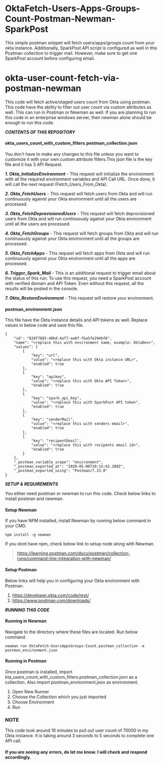 # OktaFetch-Users-Apps-Groups-Count-Postman-Newman-SparkPost
This simple postman snippet will fetch users/apps/groups count from your okta instance. Additionally, SparkPost API script is configured as well in this Postman collection to trigger mail. However, make sure to get one SparkPost account before configuring email.

# okta-user-count-fetch-via-postman-newman

This code will fetch active/staged users count from Okta using postman. This code have the ability to filter out user count via custom attributes as well. This can run in Postman or Newman as well. If you are planning to run this code in an enterprise windows server, then newman alone should be enough to run this code.

***CONTENTS OF THIS REPOSITORY***

####  okta_users_count_with_custom_filters.postman_collection.json

You don't have to make any changes to this file unless you want to customize it with your own custom attribute filters.This json file is the key file and it has 3 API Request.

***1. Okta_InitializeEnvironment*** - This request will initialize the environment with all the required environment variables and API Call URL. Once done, it will call the next request (Fetch_Users_From_Okta).

***2. Okta_FetchUsers*** - This request will fetch users from Okta and will run continuously against your Okta environment until all the users are processed.

***3. Okta_FetchDeprovisionedUsers*** - This request will fetch deprovisioned users from Okta and will run continuously against your Okta environment until all the users are processed.

***4. Okta_FetchGroups*** - This request will fetch groups from Okta and will run continuously against your Okta environment until all the groups are processed.

***5. Okta_FetchApps*** - This request will fetch apps from Okta and will run continuously against your Okta environment until all the apps are processed.

***6. Trigger_Spark_Mail*** - This is an additional request to trigger email about the status of this run. To use this request, you need a SparkPost account with verified domain and API Token. Even without this request, all the results will be posted in the console.

***7. Okta_RestoreEnvironment*** - This request will restore your environment.


#### postman_environment.json

This file have the Okta instance details and API tokens as well. Replace values in below code and save this file.

```
{
	"id": "829f7893-48bd-4af7-ae8f-fba5fe294bf8",
	"name": "<replace this with environment name, example: OktaDev>",
	"values": [
		{
			"key": "url",
			"value": "<replace this with Okta instance URL>",
			"enabled": true
		},
		{
			"key": "apikey",
			"value": "<replace this with Okta API Token>",
			"enabled": true
		},
		{
			"key": "spark_api_key",
			"value": "<replace this with SparkPost API token",
			"enabled": true
		},
		{
			"key": "senderMail",
			"value": "<replace this with senders email>",
			"enabled": true
		},
		{
			"key": "recipentEmail",
			"value": "<replace this with recipents email id>",
			"enabled": true
		}
	],
	"_postman_variable_scope": "environment",
	"_postman_exported_at": "2020-05-06T10:15:42.389Z",
	"_postman_exported_using": "Postman/7.23.0"
}

```

***SETUP & REQUIREMENTS***

You either need postman or newman to run this code. Check below links to install postman and newman.

#### Setup Newman

If you have NPM installed, install Newman by running below command in your CMD.
```
npm install -g newman
```
If you dont have npm, check below link to setup node along with Newman.

> https://learning.postman.com/docs/postman/collection-runs/command-line-integration-with-newman/

#### Setup Postman

Below links will help you in configuring your Okta environment with Postman.

1. https://developer.okta.com/code/rest/
2. https://www.postman.com/downloads/


***RUNNING THIS CODE***

#### Running in Newman

Navigate to the directory where these files are located. Run below command. 
```
newman run OktaFetch-UsersAppsGroups-Count.postman_collection -e postman_environment.json
```

#### Running in Postman

Once postman is installed, import kta_users_count_with_custom_filters.postman_collection.json as a collection. Also import postman_environment.json as environment.

1. Open New Runner
2. Choose the Collection which you just imported
3. Choose Environment
4. Run

### NOTE
This code took around 16 minutes to pull out user count of 70000 in my Okta instance. It is taking around 3 seconds to 5 seconds to complete one API call.


#### If you are seeing any errors, do let me know. I will check and respond accordingly.
